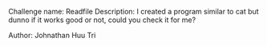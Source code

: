 Challenge name: Readfile
Description: I created a program similar to cat but dunno if it works good or not, could you check it for me?

Author: Johnathan Huu Tri
